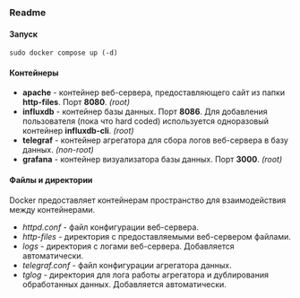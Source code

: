 ### Readme
#### Запуск
    
    sudo docker compose up (-d)


#### Контейнеры
- __apache__ - контейнер веб-сервера, предоставляющего сайт из папки __http-files__. Порт __8080__. _(root)_
- __influxdb__ - контейнер базы данных. Порт __8086__. Для добавления пользователя (пока что hard coded) используется одноразовый контейнер __influxdb-cli__. _(root)_
- __telegraf__ - контейнер агрегатора для сбора логов веб-сервера в базу данных. _(non-root)_
- __grafana__ - контейнер визуализатора базы данных. Порт __3000__. _(root)_

#### Файлы и директории
Docker предоставляет контейнерам пространство для взаимодействия между контейнерами.

- _httpd.conf_ - файл конфигурации веб-сервера.
- _http-files_ - директория c предоставляемыми веб-сервером файлами.
- _logs_ - директория с логами веб-сервера. Добавляется автоматически.
- _telegraf.conf_ - файл конфигурации агрегатора данных. 
- _tglog_ - директория для лога работы агрегатора и дублирования обработанных данных. Добавляется автоматически.
